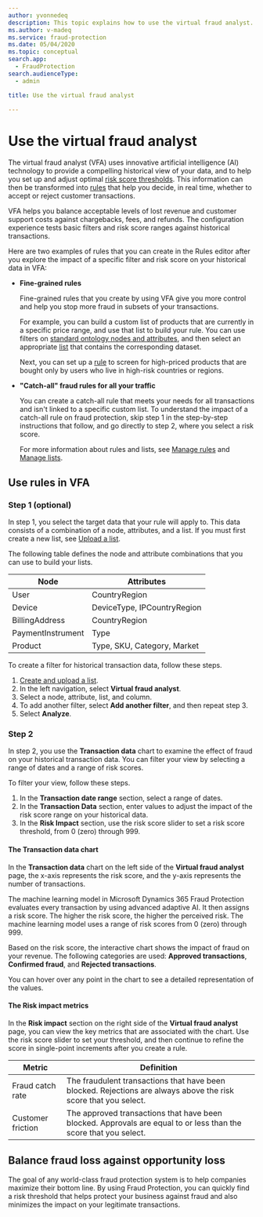 ```yaml
---
author: yvonnedeq
description: This topic explains how to use the virtual fraud analyst.
ms.author: v-madeq
ms.service: fraud-protection
ms.date: 05/04/2020
ms.topic: conceptual
search.app: 
  - FraudProtection
search.audienceType:
  - admin

title: Use the virtual fraud analyst

---
```


# Use the virtual fraud analyst

The virtual fraud analyst (VFA) uses innovative artificial intelligence (AI) technology to provide a compelling historical view of your data, and to help you set up and adjust optimal [risk score thresholds](scorecard.md). This information can then be transformed into [rules](rules.md) that help you decide, in real time, whether to accept or reject customer transactions.

VFA helps you balance acceptable levels of lost revenue and customer support costs against chargebacks, fees, and refunds. The configuration experience tests basic filters and risk score ranges against historical transactions.

Here are two examples of rules that you can create in the Rules editor after you explore the impact of a specific filter and risk score on your historical data in VFA:

- **Fine-grained rules**

    Fine-grained rules that you create by using VFA give you more control and help you stop more fraud in subsets of your transactions.

    For example, you can build a custom list of products that are currently in a specific price range, and use that list to build your rule. You can use filters on [standard ontology nodes and attributes](graph-explorer.md), and then select an appropriate [list](lists.md) that contains the corresponding dataset.

    Next, you can set up a [rule](rules.md) to screen for high-priced products that are bought only by users who live in high-risk countries or regions.

- **"Catch-all" fraud rules for all your traffic**

    You can create a catch-all rule that meets your needs for all transactions and isn't linked to a specific custom list. To understand the impact of a catch-all rule on fraud protection, skip step 1 in the step-by-step instructions that follow, and go directly to step 2, where you select a risk score. 

    For more information about rules and lists, see [Manage rules](rules.md) and [Manage lists](lists.md).

## Use rules in VFA

### Step 1 (optional)

In step 1, you select the target data that your rule will apply to. This data consists of a combination of a node, attributes, and a list. If you must first create a new list, see [Upload a list](lists.md#upload-a-list).

The following table defines the node and attribute combinations that you can use to build your lists. 

| Node | Attributes |
|---|---|
| User | CountryRegion |
| Device | DeviceType, IPCountryRegion |
| BillingAddress | CountryRegion |
| PaymentInstrument | Type |
| Product | Type, SKU, Category, Market |

To create a filter for historical transaction data, follow these steps.

1. [Create and upload a list](lists.md#upload-a-list).
1. In the left navigation, select **Virtual fraud analyst**.
1. Select a node, attribute, list, and column.
1. To add another filter, select **Add another filter**, and then repeat step 3.
1. Select **Analyze**.

### Step 2

In step 2, you use the **Transaction data** chart to examine the effect of fraud on your historical transaction data. You can filter your view by selecting a range of dates and a range of risk scores. 

To filter your view, follow these steps.

1. In the **Transaction date range** section, select a range of dates.
1. In the **Transaction Data** section, enter values to adjust the impact of the risk score range on your historical data.
1. In the **Risk Impact** section, use the risk score slider to set a risk score threshold, from 0 (zero) through 999.

#### The Transaction data chart

In the **Transaction data** chart on the left side of the **Virtual fraud analyst** page, the x-axis represents the risk score, and the y-axis represents the number of transactions.

The machine learning model in Microsoft Dynamics 365 Fraud Protection evaluates every transaction by using advanced adaptive AI. It then assigns a risk score. The higher the risk score, the higher the perceived risk. The machine learning model uses a range of risk scores from 0 (zero) through 999.

Based on the risk score, the interactive chart shows the impact of fraud on your revenue. The following categories are used: **Approved transactions**, **Confirmed fraud**, and **Rejected transactions**. 

You can hover over any point in the chart to see a detailed representation of the values.

#### The Risk impact metrics

In the **Risk impact** section on the right side of the **Virtual fraud analyst** page, you can view the key metrics that are associated with the chart. Use the risk score slider to set your threshold, and then continue to refine the score in single-point increments after you create a rule.

| Metric | Definition |
|---|---|
| Fraud catch rate | The fraudulent transactions that have been blocked. Rejections are always above the risk score that you select. |
| Customer friction | The approved transactions that have been blocked. Approvals are equal to or less than the score that you select. |

## Balance fraud loss against opportunity loss

The goal of any world-class fraud protection system is to help companies maximize their bottom line. By using Fraud Protection, you can quickly find a risk threshold that helps protect your business against fraud and also minimizes the impact on your legitimate transactions.
